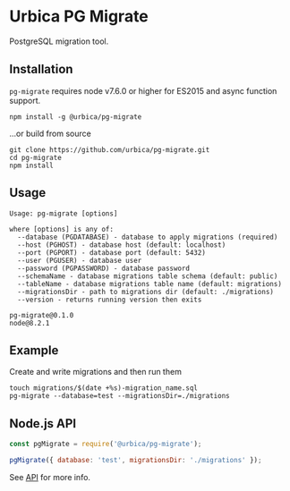 # Urbica PG Migrate

PostgreSQL migration tool.

## Installation

`pg-migrate` requires node v7.6.0 or higher for ES2015 and async function support.

```shell
npm install -g @urbica/pg-migrate
```

...or build from source

```shell
git clone https://github.com/urbica/pg-migrate.git
cd pg-migrate
npm install
```

## Usage

```shell
Usage: pg-migrate [options]

where [options] is any of:
  --database (PGDATABASE) - database to apply migrations (required)
  --host (PGHOST) - database host (default: localhost)
  --port (PGPORT) - database port (default: 5432)
  --user (PGUSER) - database user
  --password (PGPASSWORD) - database password
  --schemaName - database migrations table schema (default: public)
  --tableName - database migrations table name (default: migrations)
  --migrationsDir - path to migrations dir (default: ./migrations)
  --version - returns running version then exits

pg-migrate@0.1.0
node@8.2.1
```

## Example

Create and write migrations and then run them

```shell
touch migrations/$(date +%s)-migration_name.sql
pg-migrate --database=test --migrationsDir=./migrations
```

## Node.js API

```js
const pgMigrate = require('@urbica/pg-migrate');

pgMigrate({ database: 'test', migrationsDir: './migrations' });
```

See [API](https://github.com/urbica/pg-migrate/blob/master/API.md) for more info.
